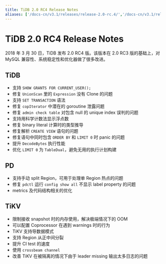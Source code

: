 ```yaml
---
title: TiDB 2.0 RC4 Release Notes
aliases: ['/docs-cn/v3.1/releases/release-2.0-rc.4/','/docs-cn/v3.1/releases/2rc4/']
---
```


# TiDB 2.0 RC4 Release Notes

2018 年 3 月 30 日，TiDB 发布 2.0 RC4 版。该版本在 2.0 RC3 版的基础上，对 MySQL 兼容性、系统稳定性和优化器做了很多改进。

## TiDB

- 支持 `SHOW GRANTS FOR CURRENT_USER();`
- 修复 `UnionScan` 里的 `Expression` 没有 Clone 的问题
- 支持 `SET TRANSACTION` 语法
- 修复 `copIterator` 中潜在的 goroutine 泄露问题
- 修复 `admin check table` 对包含 null 的 unique index 误判的问题
- 支持用科学计数法显示浮点数
- 修复 binary literal 计算时的类型推导
- 修复解析 `CREATE VIEW` 语句的问题
- 修复语句中同时包含 `ORDER BY` 和 `LIMIT 0` 时 panic 的问题
- 提升 `DecodeBytes` 执行性能
- 优化 `LIMIT 0` 为 `TableDual`，避免无用的执行计划构建

## PD

- 支持手动 split Region，可用于处理单 Region 热点的问题
- 修复 `pdctl` 运行 `config show all` 不显示 label property 的问题
- metrics 及代码结构相关的优化

## TiKV

- 限制接收 snapshot 时的内存使用，解决极端情况下的 OOM
- 可以配置 Coprocessor 在遇到 warnings 时的行为
- TiKV 支持导数据模式
- 支持 Region 从正中间分裂
- 提升 CI test 的速度
- 使用 `crossbeam channel`
- 改善 TiKV 在被隔离的情况下由于 leader missing 输出太多日志的问题
